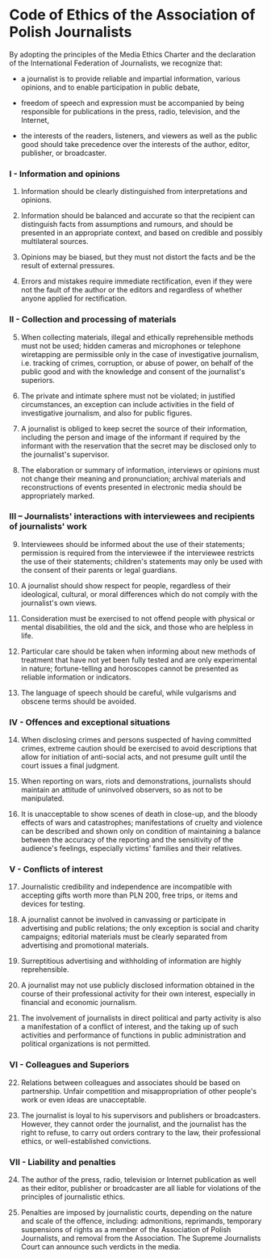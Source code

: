 # Code of Ethics of the Association of Polish Journalists

By adopting the principles of the Media Ethics Charter and the declaration of the International Federation of Journalists, we recognize that:

- a journalist is to provide reliable and impartial information, various opinions, and to enable participation in public debate,

- freedom of speech and expression must be accompanied by being responsible for publications in the press, radio, television, and the Internet,

- the interests of the readers, listeners, and viewers as well as the public good should take precedence over the interests of the author, editor, publisher, or broadcaster.


### I - Information and opinions

1. Information should be clearly distinguished from interpretations and opinions.

2. Information should be balanced and accurate so that the recipient can distinguish facts from assumptions and rumours, and should be presented in an appropriate context, and based on credible and possibly multilateral sources.

3. Opinions may be biased, but they must not distort the facts and be the result of external pressures.

4. Errors and mistakes require immediate rectification, even if they were not the fault of the author or the editors and regardless of whether anyone applied for rectification.


### II - Collection and processing of materials

5. When collecting materials, illegal and ethically reprehensible methods must not be used; hidden cameras and microphones or telephone wiretapping are permissible only in the case of investigative journalism, i.e. tracking of crimes, corruption, or abuse of power, on behalf of the public good and with the knowledge and consent of the journalist's superiors.

6. The private and intimate sphere must not be violated; in justified circumstances, an exception can include activities in the field of investigative journalism, and also for public figures.

7. A journalist is obliged to keep secret the source of their information, including the person and image of the informant if required by the informant with the reservation that the secret may be disclosed only to the journalist's supervisor.

8. The elaboration or summary of information, interviews or opinions must not change their meaning and pronunciation; archival materials and reconstructions of events presented in electronic media should be appropriately marked.


### III – Journalists' interactions with interviewees and recipients of journalists' work

9. Interviewees should be informed about the use of their statements; permission is required from the interviewee if the interviewee restricts the use of their statements; children's statements may only be used with the consent of their parents or legal guardians.

10. A journalist should show respect for people, regardless of their ideological, cultural, or moral differences which do not comply with the journalist's own views.

11. Consideration must be exercised to not offend people with physical or mental disabilities, the old and the sick, and those who are helpless in life.

12. Particular care should be taken when informing about new methods of treatment that have not yet been fully tested and are only experimental in nature; fortune-telling and horoscopes cannot be presented as reliable information or indicators.

13. The language of speech should be careful, while vulgarisms and obscene terms should be avoided.


### IV - Offences and exceptional situations

14. When disclosing crimes and persons suspected of having committed crimes, extreme caution should be exercised to avoid descriptions that allow for initiation of anti-social acts, and not presume guilt until the court issues a final judgment.

15. When reporting on wars, riots and demonstrations, journalists should maintain an attitude of uninvolved observers, so as not to be manipulated.

16. It is unacceptable to show scenes of death in close-up, and the bloody effects of wars and catastrophes; manifestations of cruelty and violence can be described and shown only on condition of maintaining a balance between the accuracy of the reporting and the sensitivity of the audience's feelings, especially victims' families and their relatives.


### V - Conflicts of interest

17. Journalistic credibility and independence are incompatible with accepting gifts worth more than PLN 200, free trips, or items and devices for testing.

18. A journalist cannot be involved in canvassing or participate in advertising and public relations; the only exception is social and charity campaigns; editorial materials must be clearly separated from advertising and promotional materials.

19. Surreptitious advertising and withholding of information are highly reprehensible.

20. A journalist may not use publicly disclosed information obtained in the course of their professional activity for their own interest, especially in financial and economic journalism.

21. The involvement of journalists in direct political and party activity is also a manifestation of a conflict of interest, and the taking up of such activities and performance of functions in public administration and political organizations is not permitted.


### VI - Colleagues and Superiors

22. Relations between colleagues and associates should be based on partnership. Unfair competition and misappropriation of other people's work or even ideas are unacceptable.

23. The journalist is loyal to his supervisors and publishers or broadcasters. However, they cannot order the journalist, and the journalist has the right to refuse, to carry out orders contrary to the law, their professional ethics, or well-established convictions.


### VII - Liability and penalties

24. The author of the press, radio, television or Internet publication as well as their editor, publisher or broadcaster are all liable for violations of the principles of journalistic ethics.

25. Penalties are imposed by journalistic courts, depending on the nature and scale of the offence, including: admonitions, reprimands, temporary suspensions of rights as a member of the Association of Polish Journalists, and removal from the Association. The Supreme Journalists Court can announce such verdicts in the media.
